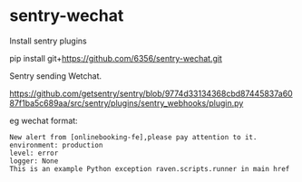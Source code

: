 sentry-wechat
===============

Install sentry plugins

pip install git+https://github.com/6356/sentry-wechat.git
 
Sentry sending Wetchat.

https://github.com/getsentry/sentry/blob/9774d33134368cbd87445837a6087f1ba5c689aa/src/sentry/plugins/sentry_webhooks/plugin.py

eg wechat format:
```
New alert from [onlinebooking-fe],please pay attention to it.
environment: production
level: error
logger: None
This is an example Python exception raven.scripts.runner in main href
```
